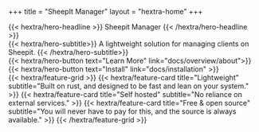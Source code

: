 +++
title = "SheepIt Manager"
layout = "hextra-home"
+++
<div class="hx:mt-3 hx:mb-6">
{{< hextra/hero-headline >}}
  Sheepit Manager
{{< /hextra/hero-headline >}}
</div>

<div class="hx:mt-3 hx:mb-6">
{{< hextra/hero-subtitle>}}
A lightweight solution for managing clients on Sheepit.
{{< /hextra/hero-subtitle>}}
</div>
<div class="hx:flex hx:gap-2" >
{{< hextra/hero-button text="Learn More" link="docs/overview/about">}} 
{{< hextra/hero-button text="Install" link="docs/installation" >}}
</div>
<div class="hx:mt-6 hx:mb-6">
{{< hextra/feature-grid >}}
  {{< hextra/feature-card
    title="Lightweight"
    subtitle="Built on rust, and designed to be fast and lean on your system."
  >}}
  {{< hextra/feature-card
    title="Self hosted"
    subtitle="No reliance on external services."
  >}}
  {{< hextra/feature-card
    title="Free & open source"
    subtitle="You will never have to pay for this, and the source is always available."
  >}}
{{< /hextra/feature-grid >}}
</div>